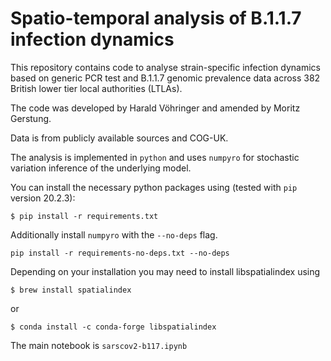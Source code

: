 # Spatio-temporal analysis of B.1.1.7 infection dynamics

This repository contains code to analyse strain-specific infection dynamics based on generic PCR test and B.1.1.7 genomic prevalence data across 382 British lower tier local authorities (LTLAs).

The code was developed by Harald Vöhringer and amended by Moritz Gerstung.

Data is from publicly available sources and COG-UK.

The analysis is implemented in `python` and uses `numpyro` for stochastic variation inference of the underlying model.

You can install the necessary python packages using (tested with `pip` version 20.2.3):

```
$ pip install -r requirements.txt
```

Additionally install `numpyro` with the `--no-deps` flag.

```
pip install -r requirements-no-deps.txt --no-deps
```

Depending on your installation you may need to install libspatialindex using

```
$ brew install spatialindex
```

or

```
$ conda install -c conda-forge libspatialindex
```

The main notebook is `sarscov2-b117.ipynb`
